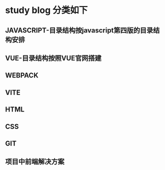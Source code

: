 # study blog 分类如下
## JAVASCRIPT-目录结构按javascript第四版的目录结构安排
## VUE-目录结构按照VUE官网搭建
## WEBPACK
## VITE
## HTML
## CSS
## GIT
## 项目中前端解决方案 